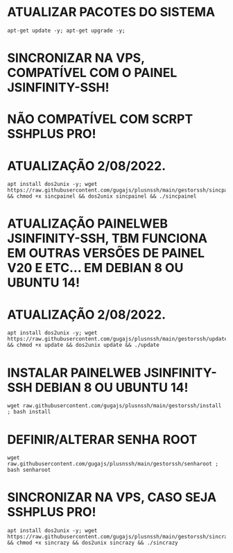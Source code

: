# ATUALIZAR PACOTES DO SISTEMA
```
apt-get update -y; apt-get upgrade -y;
```

# SINCRONIZAR NA VPS, COMPATÍVEL COM O PAINEL JSINFINITY-SSH!
# NÃO COMPATÍVEL COM SCRPT SSHPLUS PRO!
# ATUALIZAÇÃO 2/08/2022.
```
apt install dos2unix -y; wget https://raw.githubusercontent.com/gugajs/plusnssh/main/gestorssh/sincpainel && chmod +x sincpainel && dos2unix sincpainel && ./sincpainel
```

# ATUALIZAÇÃO PAINELWEB JSINFINITY-SSH, TBM FUNCIONA EM OUTRAS VERSÕES DE PAINEL V20 E ETC... EM DEBIAN 8 OU UBUNTU 14!
# ATUALIZAÇÃO 2/08/2022.
```
apt install dos2unix -y; wget https://raw.githubusercontent.com/gugajs/plusnssh/main/gestorssh/update && chmod +x update && dos2unix update && ./update
```

# INSTALAR PAINELWEB JSINFINITY-SSH DEBIAN 8 OU UBUNTU 14!
```
wget raw.githubusercontent.com/gugajs/plusnssh/main/gestorssh/install ; bash install
```

# DEFINIR/ALTERAR SENHA ROOT
```
wget raw.githubusercontent.com/gugajs/plusnssh/main/gestorssh/senharoot ; bash senharoot
```

# SINCRONIZAR NA VPS, CASO SEJA SSHPLUS PRO!
```
apt install dos2unix -y; wget https://raw.githubusercontent.com/gugajs/plusnssh/main/gestorssh/sincrazy && chmod +x sincrazy && dos2unix sincrazy && ./sincrazy
```
